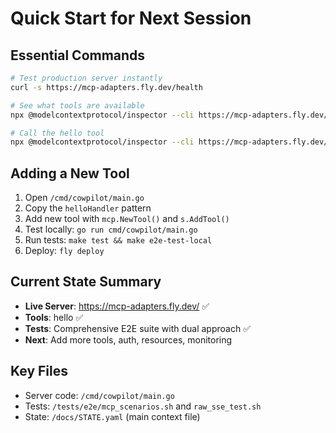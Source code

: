 # Quick Start for Next Session

## Essential Commands
```bash
# Test production server instantly
curl -s https://mcp-adapters.fly.dev/health

# See what tools are available
npx @modelcontextprotocol/inspector --cli https://mcp-adapters.fly.dev/ --method tools/list

# Call the hello tool
npx @modelcontextprotocol/inspector --cli https://mcp-adapters.fly.dev/ --method tools/call --tool-name hello
```

## Adding a New Tool
1. Open `/cmd/cowpilot/main.go`
2. Copy the `helloHandler` pattern
3. Add new tool with `mcp.NewTool()` and `s.AddTool()`
4. Test locally: `go run cmd/cowpilot/main.go`
5. Run tests: `make test && make e2e-test-local`
6. Deploy: `fly deploy`

## Current State Summary
- **Live Server**: https://mcp-adapters.fly.dev/ ✅
- **Tools**: hello ✅
- **Tests**: Comprehensive E2E suite with dual approach ✅
- **Next**: Add more tools, auth, resources, monitoring

## Key Files
- Server code: `/cmd/cowpilot/main.go`
- Tests: `/tests/e2e/mcp_scenarios.sh` and `raw_sse_test.sh`
- State: `/docs/STATE.yaml` (main context file)
